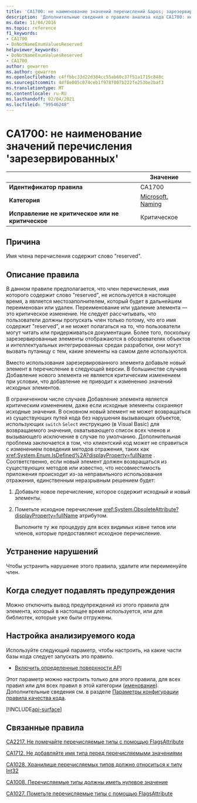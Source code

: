 ```yaml
---
title: 'CA1700: не наименование значений перечислений &apos; зарезервировано &apos; (анализ кода)'
description: 'Дополнительные сведения о правиле анализа кода CA1700: не наименование значений enum &apos; reserved&apos;'
ms.date: 11/04/2016
ms.topic: reference
f1_keywords:
- CA1700
- DoNotNameEnumValuesReserved
helpviewer_keywords:
- DoNotNameEnumValuesReserved
- CA1700
author: gewarren
ms.author: gewarren
ms.openlocfilehash: c4ffbbc33d22d384cc55ab60c37f51a1715c848c
ms.sourcegitcommit: 4df8e005c074ceb1f978f007b222fe253be2baf3
ms.translationtype: MT
ms.contentlocale: ru-RU
ms.lasthandoff: 02/04/2021
ms.locfileid: "99546248"
---
```

# <a name="ca1700-do-not-name-enum-values-39reserved39"></a>CA1700: не наименование значений перечисления &#39;зарезервированных&#39;

| | Значение |
|-|-|
| **Идентификатор правила** |CA1700|
| **Категория** |[Microsoft. Naming](naming-warnings.md)|
| **Исправление не критическое или не критическое** |Критическое|

## <a name="cause"></a>Причина

Имя члена перечисления содержит слово "reserved".

## <a name="rule-description"></a>Описание правила

В данном правиле предполагается, что член перечисления, имя которого содержит слово "reserved", не используется в настоящее время, а является местозаполнителем, который будет в дальнейшем переименован или удален. Переименование или удаление элемента — это критическое изменение. Не следует рассчитывать, что пользователи должны пропускать член только потому, что его имя содержит "reserved", и не может полагаться на то, что пользователи могут читать или придерживаться документации. Более того, поскольку зарезервированные элементы отображаются в обозревателях объектов и интеллектуальных интегрированных средах разработки, они могут вызвать путаницу с тем, какие элементы на самом деле используются.

Вместо использования зарезервированного элемента добавьте новый элемент в перечисление в следующей версии. В большинстве случаев Добавление нового элемента не является критическим изменением при условии, что добавление не приводит к изменению значений исходных элементов.

В ограниченном числе случаев Добавление элемента является критическим изменением, даже если исходные элементы сохраняют исходные значения. В основном новый элемент не может возвращаться из существующих путей кода без нарушения вызывающих объектов, использующих `switch` `Select` инструкцию (в Visual Basic) для возвращаемого значения, охватывающего список всех членов и вызывающего исключение в случае по умолчанию. Дополнительная проблема заключается в том, что клиентский код может не справиться с изменением поведения методов отражения, таких как <xref:System.Enum.IsDefined%2A?displayProperty=fullName> . Соответственно, если новый элемент должен возвращаться из существующих методов или известно, что несовместимость приложения происходит из-за неправильного использования отражения, единственным неразрывным решением будет:

1. Добавьте новое перечисление, которое содержит исходный и новый элементы.

2. Пометьте исходное перечисление <xref:System.ObsoleteAttribute?displayProperty=fullName> атрибутом.

   Выполните ту же процедуру для всех видимых извне типов или членов, которые предоставляют исходное перечисление.

## <a name="how-to-fix-violations"></a>Устранение нарушений

Чтобы устранить нарушение этого правила, удалите или переименуйте член.

## <a name="when-to-suppress-warnings"></a>Когда следует подавлять предупреждения

Можно отключить вывод предупреждений из этого правила для элемента, который в настоящее время используется, или для библиотек, которые уже были отгружены.

## <a name="configure-code-to-analyze"></a>Настройка анализируемого кода

Используйте следующий параметр, чтобы настроить, на какие части базы кода следует запускать это правило.

- [Включить определенные поверхности API](#include-specific-api-surfaces)

Этот параметр можно настроить только для этого правила, для всех правил или для всех правил в этой категории ([именование](naming-warnings.md)). Дополнительные сведения см. в разделе [Параметры конфигурации правила качества кода](../code-quality-rule-options.md).

[!INCLUDE[api-surface](~/includes/code-analysis/api-surface.md)]

## <a name="related-rules"></a>Связанные правила

[CA2217. Не помечайте перечисляемые типы с помощью FlagsAttribute](ca2217.md)

[CA1712. Не добавляйте имя типа перед перечисляемыми значениями](ca1712.md)

[CA1028. Хранилище перечисляемых типов должно относиться к типу Int32](ca1028.md)

[CA1008. Перечисляемые типы должны иметь нулевое значение](ca1008.md)

[CA1027. Пометьте перечисляемые типы с помощью FlagsAttribute](ca1027.md)
